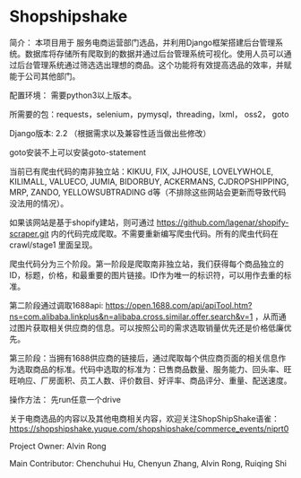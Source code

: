 # Shopshipshake

简介：
本项目用于 服务电商运营部门选品，并利用Django框架搭建后台管理系统。数据库将存储所有爬取到的数据并通过后台管理系统可视化。使用人员可以通过后台管理系统通过筛选选出理想的商品。这个功能将有效提高选品的效率，并赋能于公司其他部门。


配置环境：
需要python3以上版本。

所需要的包：requests，selenium，pymysql，threading，lxml， oss2， goto

Django版本: 2.2 （根据需求以及兼容性适当做出些修改）

goto安装不上可以安装goto-statement

当前已有爬虫代码的南非独立站：KIKUU, FIX, JJHOUSE, LOVELYWHOLE, KILIMALL, VALUECO, JUMIA, BIDORBUY, ACKERMANS, CJDROPSHIPPING, MRP, ZANDO, YELLOWSUBTRADING d等（不排除这些网站会更新而导致代码没法用的情况）。

如果该网站是基于shopify建站，则可通过 https://github.com/lagenar/shopify-scraper.git 内的代码完成爬取。不需要重新编写爬虫代码。所有的爬虫代码在crawl/stage1 里面呈现。

爬虫代码分为三个阶段。第一阶段是爬取南非独立站，我们获得每个商品独立的ID，标题，价格，和最重要的图片链接。ID作为唯一的标识符，可以用作去重的标准。

第二阶段通过调取1688api: https://open.1688.com/api/apiTool.htm?ns=com.alibaba.linkplus&n=alibaba.cross.similar.offer.search&v=1 ，从而通过图片获取相关供应商的信息。可以按照公司的需求选取销量优先还是价格低廉优先。

第三阶段：当拥有1688供应商的链接后，通过爬取每个供应商页面的相关信息作为选取商品的标准。代码中选取的标准为：已售商品数量、服务能力、回头率、旺旺响应、厂房面积、员工人数、评价数目、好评率、商品评分、重量、配送速度。

操作方法：
先run任意一个drive

关于电商选品的内容以及其他电商相关内容，欢迎关注ShopShipShake语雀：https://shopshipshake.yuque.com/shopshipshake/commerce_events/niprt0

Project Owner: Alvin Rong

Main Contributor: Chenchuhui Hu, Chenyun Zhang, Alvin Rong, Ruiqing Shi
